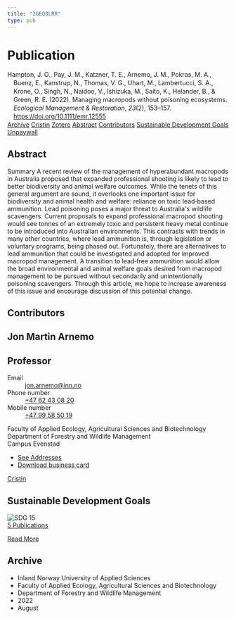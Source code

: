 ```yaml
---
title: "2GEQ8LRR"
type: pub
---
```

<h1>Publication</h1>
<article id="csl-bib-container-2GEQ8LRR" class="csl-bib-container">
  <div class="csl-bib-body" style="line-height: 1.35; padding-left: 1em; text-indent:-1em;">
  <div class="csl-entry">Hampton, J. O., Pay, J. M., Katzner, T. E., Arnemo, J. M., Pokras, M. A., Buenz, E., Kanstrup, N., Thomas, V. G., Uhart, M., Lambertucci, S. A., Krone, O., Singh, N., Naidoo, V., Ishizuka, M., Saito, K., Helander, B., &amp; Green, R. E. (2022). Managing macropods without poisoning ecosystems. <i>Ecological Management &amp; Restoration</i>, <i>23</i>(2), 153&#x2013;157. <a href="https://doi.org/10.1111/emr.12555">https://doi.org/10.1111/emr.12555</a></div>
</div>
  <div class="csl-bib-buttons">
    <a href="#taxonomy-article-2GEQ8LRR" class="csl-bib-button">Archive</a>
    <a href="https://app.cristin.no/results/show.jsf?id=2042388" alt="Cristin URL" class="csl-bib-button">Cristin</a>
    <a href="http://zotero.org/groups/5402882/items/2GEQ8LRR" alt="Zotero URL" class="csl-bib-button">Zotero</a>
    <a href="#abstract-article-2GEQ8LRR" class="csl-bib-button">Abstract</a>
    <a href="#contributors-article-2GEQ8LRR" class="csl-bib-button">Contributors</a>
    <a href="#sdg-article-2GEQ8LRR" class="csl-bib-button">Sustainable Development Goals</a>
    <a href="https://doi.org/10.1111/emr.12555" class="csl-bib-button">Unpaywall</a>
  </div>
  <div id="csl-bib-meta-container-2GEQ8LRR"></div>
</article>
<div id="csl-bib-meta-2GEQ8LRR" class="csl-bib-meta">
  <article id="abstract-article-2GEQ8LRR" class="abstract-article">
    <h1>Abstract</h1>
    Summary A recent review of the management of hyperabundant macropods in Australia proposed that expanded professional shooting is likely to lead to better biodiversity and animal welfare outcomes. While the tenets of this general argument are sound, it overlooks one important issue for biodiversity and animal health and welfare: reliance on toxic lead‐based ammunition. Lead poisoning poses a major threat to Australia's wildlife scavengers. Current proposals to expand professional macropod shooting would see tonnes of an extremely toxic and persistent heavy metal continue to be introduced into Australian environments. This contrasts with trends in many other countries, where lead ammunition is, through legislation or voluntary programs, being phased out. Fortunately, there are alternatives to lead ammunition that could be investigated and adopted for improved macropod management. A transition to lead‐free ammunition would allow the broad environmental and animal welfare goals desired from macropod management to be pursued without secondarily and unintentionally poisoning scavengers. Through this article, we hope to increase awareness of this issue and encourage discussion of this potential change.
  </article>
  <article id="contributors-article-2GEQ8LRR" class="contributors-article">
    <h1>Contributors</h1>
    <div class="personas"> <div class="vrtx-hinn-person-card"> <div class="photo"> <i class="lar la-user-circle missing-person"></i> </div> <div class="info"> <hgroup><h1>Jon Martin Arnemo</h1> <h2>Professor</h2> </hgroup><dl> <dt>Email</dt> <dd> <a href="mailto:jon.arnemo@inn.no">jon.arnemo@inn.no</a> </dd> <dt>Phone number</dt> <dd><a href="tel:+4762430820"> +47 62 43 08 20 </a></dd> <dt>Mobile number</dt> <dd><a href="tel:+4799585019"> +47 99 58 50 19 </a></dd> </dl> <p> Faculty of Applied Ecology, Agricultural Sciences and Biotechnology<br> Department of Forestry and Wildlife Management<br> Campus Evenstad </p> <ul class="vrtx-hinn-links"> <li><a href="https://www.inn.no/english/find-an-employee/jon-arnemo.html#vrtx-hinn-addresses">See Addresses</a></li> <li><a href="https://www.inn.no/english/find-an-employee/jon-arnemo.html?vrtx=vcf">Download business card</a></li> </ul> </div> </div> <a href="https://app.cristin.no/persons/show.jsf?id=328246" alt="Cristin URL" class="personas-cristin">Cristin</a> </div>
  </article>
  <article id="sdg-article-2GEQ8LRR" class="sdg-article">
    <h1>Sustainable Development Goals</h1>
    <div class="sdg-container"><div id="sdg15" class="sdg"> <img src="{{< params subfolder >}}images/sdg/sdg15_en.png" class="image" alt="SDG 15"> <div class="sdg-overlay"> <a href="{{< params subfolder >}}en/archive/?sdg=15#archive" class="sdg-publication-count"><span>5</span> Publications</a> <p><a href="https://sdgs.un.org/goals/goal15" class="sdg-read-more">Read More</a></p> </div> </div></div>
  </article>
  <article id="taxonomy-article-2GEQ8LRR" class="taxonomy-article">
    <h1>Archive</h1>
    <ul>
      <li>Inland Norway University of Applied Sciences</li>
      <li>Faculty of Applied Ecology, Agricultural Sciences and Biotechnology</li>
      <li>Department of Forestry and Wildlife Management</li>
      <li>2022</li>
      <li>August</li>
    </ul>
  </article>
</div>
